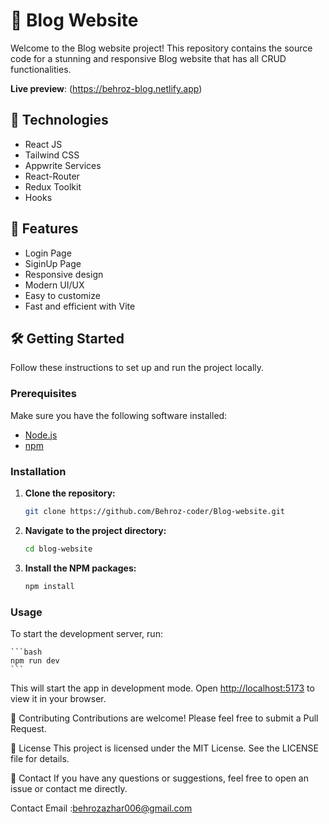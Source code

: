# 🚀 Blog Website

Welcome to the Blog website project! This repository contains the source code for a stunning and responsive Blog website that has all CRUD functionalities.

**Live preview**: (https://behroz-blog.netlify.app)

## 🌟 Technologies

- React JS
- Tailwind CSS
- Appwrite Services 
- React-Router
- Redux Toolkit
- Hooks 

## 🌟 Features

- Login Page
- SiginUp Page
- Responsive design
- Modern UI/UX
- Easy to customize
- Fast and efficient with Vite

## 🛠️ Getting Started

Follow these instructions to set up and run the project locally.

### Prerequisites

Make sure you have the following software installed:

- [Node.js](https://nodejs.org/)
- [npm](https://www.npmjs.com/)

### Installation

1. **Clone the repository:**

    ```bash
    git clone https://github.com/Behroz-coder/Blog-website.git
    ```

2. **Navigate to the project directory:**

    ```bash
    cd blog-website
    ```

3. **Install the NPM packages:**

    ```bash
    npm install
    ```

### Usage

To start the development server, run:

    ```bash
    npm run dev
    ```

This will start the app in development mode. Open [http://localhost:5173](http://localhost:5173) to view it in your browser.



🤝 Contributing
Contributions are welcome! Please feel free to submit a Pull Request.

📄 License
This project is licensed under the MIT License. See the LICENSE file for details.

💬 Contact
If you have any questions or suggestions, feel free to open an issue or contact me directly.

Contact Email :behrozazhar006@gmail.com

 
